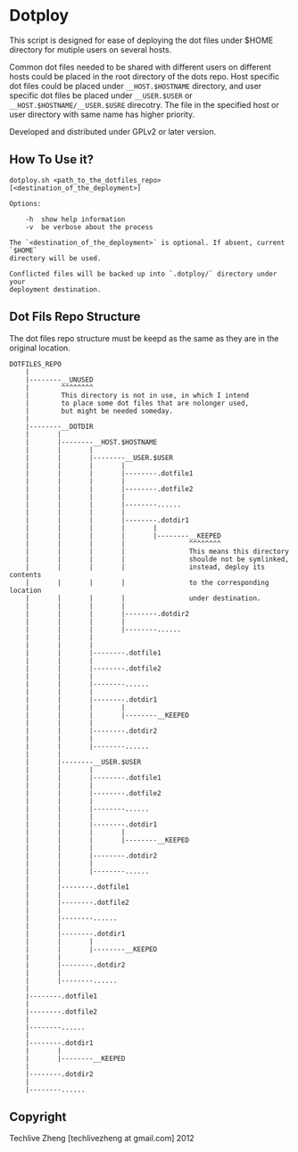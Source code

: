 Dotploy
=======

This script is designed for ease of deploying the dot files under $HOME
directory for mutiple users on several hosts.

Common dot files needed to be shared with different users on different hosts
could be placed in the root directory of the dots repo. Host specific dot
files could be placed under `__HOST.$HOSTNAME` directory, and user specific
dot files be placed under `__USER.$USER` or `__HOST.$HOSTNAME/__USER.$USRE`
direcotry. The file in the specified host or user directory with same name
has higher priority.

Developed and distributed under GPLv2 or later version.

How To Use it?
--------------

    dotploy.sh <path_to_the_dotfiles_repo> [<destination_of_the_deployment>]

    Options:

        -h  show help information
        -v  be verbose about the process

    The `<destination_of_the_deployment>` is optional. If absent, current `$HOME`
    directory will be used.

    Conflicted files will be backed up into `.dotploy/` directory under your
    deployment destination.

Dot Fils Repo Structure
----------------------

The dot files repo structure must be keepd as the same as they are in the
original location.

    DOTFILES_REPO
        |
        |--------__UNUSED
        |        ^^^^^^^^
        |        This directory is not in use, in which I intend
        |        to place some dot files that are nolonger used,
        |        but might be needed someday.
        |
        |--------__DOTDIR
        |       |
        |       |--------__HOST.$HOSTNAME
        |       |       |
        |       |       |--------__USER.$USER
        |       |       |       |
        |       |       |       |--------.dotfile1
        |       |       |       |
        |       |       |       |--------.dotfile2
        |       |       |       |
        |       |       |       |--------......
        |       |       |       |
        |       |       |       |--------.dotdir1
        |       |       |       |       |
        |       |       |       |       |--------__KEEPED
        |       |       |       |                ^^^^^^^^
        |       |       |       |                This means this directory
        |       |       |       |                shoulde not be symlinked,
        |       |       |       |                instead, deploy its contents
        |       |       |       |                to the corresponding location
        |       |       |       |                under destination.
        |       |       |       |
        |       |       |       |--------.dotdir2
        |       |       |       |
        |       |       |       |--------......
        |       |       |
        |       |       |
        |       |       |--------.dotfile1
        |       |       |
        |       |       |--------.dotfile2
        |       |       |
        |       |       |--------......
        |       |       |
        |       |       |--------.dotdir1
        |       |       |       |
        |       |       |       |--------__KEEPED
        |       |       |
        |       |       |--------.dotdir2
        |       |       |
        |       |       |--------......
        |       |
        |       |--------__USER.$USER
        |       |       |
        |       |       |--------.dotfile1
        |       |       |
        |       |       |--------.dotfile2
        |       |       |
        |       |       |--------......
        |       |       |
        |       |       |--------.dotdir1
        |       |       |       |
        |       |       |       |--------__KEEPED
        |       |       |
        |       |       |--------.dotdir2
        |       |       |
        |       |       |--------......
        |       |
        |       |--------.dotfile1
        |       |
        |       |--------.dotfile2
        |       |
        |       |--------......
        |       |
        |       |--------.dotdir1
        |       |       |
        |       |       |--------__KEEPED
        |       |
        |       |--------.dotdir2
        |       |
        |       |--------......
        |
        |--------.dotfile1
        |
        |--------.dotfile2
        |
        |--------......
        |
        |--------.dotdir1
        |       |
        |       |--------__KEEPED
        |
        |--------.dotdir2
        |
        |--------......

Copyright
---------

Techlive Zheng [techlivezheng at gmail.com] 2012
